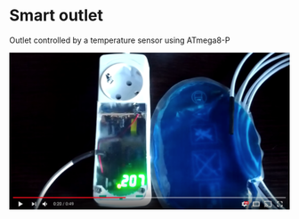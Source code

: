 # Smart outlet

Outlet controlled by a temperature sensor using ATmega8-P

[![Outlet controlled by a temperature sensor using ATmega8-P](misc/youtube.png)](https://www.youtube.com/watch?v=Genm2P_8VqQ)
